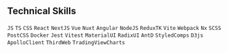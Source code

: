 
## Technical Skills

`JS` `TS` `CSS` `React` `NextJS` `Vue` `Nuxt` `Angular` `NodeJS` `ReduxTK` `Vite` `Webpack` `Nx` `SCSS` `PostCSS` `Docker` `Jest` `Vitest` `MaterialUI` `RadixUI` `AntD` `StyledCоmps` `D3js` `ApolloClient` `ThirdWeb` `TradingViewCharts`
